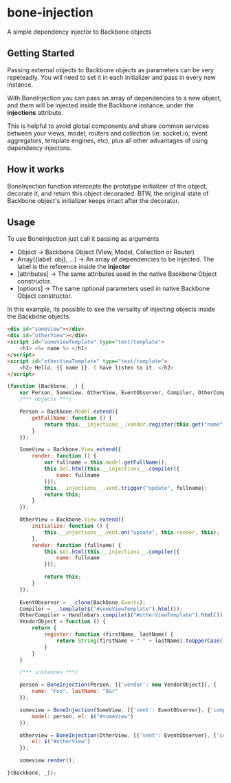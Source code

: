 bone-injection
==============

A simple dependency injector to Backbone objects

## Getting Started
Passing external objects to Backbone objects as parameters can be very repeteadly. You will need to set it in each initializer and pass in every new instance.

With BoneInjection you can pass an array of dependencies to a new object, and them will be injected inside the Backbone instance, under the __injections__ attribute.

This is helpful to avoid global components and share common services between your views, model, routers and collection (ie: socket.io, event aggregators, template engines, etc), plus all other advantages of using dependency injectons.

## How it works
BoneInjection function intercepts the prototype initializer of the object, decorate it, and return this object decoraded. BTW, the original state of Backbone object's initializer keeps intact after the decorator.

## Usage

To use BoneInjection just call it passing as arguments
- Object -> Backbone Object (View, Model, Collection or Router)
- Array({label: obj}, ...)  -> An array of dependencies to be injected. The label is the reference inside the __injector__
- [attributes] -> The same attributes used in the native Backbone Object constructor.
- [options] -> The same optional parameters used in native Backbone Object constructor.

In this example, its possible to see the versality of injecting objects inside the Backbone objects.

```html
<div id="someView"></div>
<div id="otherView"></div>
<script id="someViewTemplate" type="text/template">
    <h1> <%= name %> </h1>
</script>
<script id="otherViewTemplate" type="text/template">
    <h2> Hello, {{ name }}. I have listen to it. </h2>
</script>
```

```javascript
(function (Backbone, _) {
    var Person, SomeView, OtherView, EventObserver, Compiler, OtherCompiler, VendorObject, person, someview, otherview;
    /*** objects ***/

    Person = Backbone.Model.extend({
        getFullName: function () {
            return this.__injections__.vendor.register(this.get("name"), this.get("lastName"));
        }
    });

    SomeView = Backbone.View.extend({
        render: function () {
            var fullname = this.model.getFullName();
            this.$el.html(this.__injections__.compiler({
                name: fullname
            }));
            this.__injections__.vent.trigger("update", fullname);
            return this;
        }
    });

    OtherView = Backbone.View.extend({
        initialize: function () {
            this.__injections__.vent.on("update", this.render, this);
        },
        render: function (fullname) {
            this.$el.html(this.__injections__.compiler({
                name: fullname
            }));

            return this;
        }
    });
    
    EventObserver = _.clone(Backbone.Events);
    Compiler = _.template($("#someViewTemplate").html());
    OtherCompiler = Handlebars.compile($("#otherViewTemplate").html());
    VendorObject = function () {
        return {
            register: function (firstName, lastName) {
                return String(firstName + " " + lastName).toUpperCase();
            }
        }
    }

    /*** instances ***/

    person = BoneInjection(Person, [{'vendor': new VendorObject}], {
        name: "Foo", lastName: "Bar"
    });

    someview = BoneInjection(SomeView, [{'vent': EventObserver}, {'compiler': Compiler}], {
        model: person, el: $("#someView") 
    });

    otherview = BoneInjection(OtherView, [{'vent': EventObserver}, {'compiler': OtherCompiler}], {
        el: $("#otherView")
    });

    someview.render();

}(Backbone, _));
```
